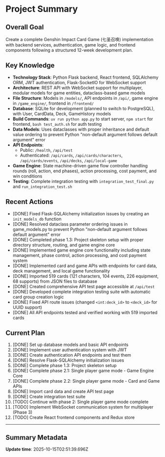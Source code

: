 # Project Summary

## Overall Goal
Create a complete Genshin Impact Card Game (七圣召唤) implementation with backend services, authentication, game logic, and frontend components following a structured 12-week development plan.

## Key Knowledge
- **Technology Stack**: Python Flask backend, React frontend, SQLAlchemy ORM, JWT authentication, Flask-SocketIO for WebSocket support
- **Architecture**: REST API with WebSocket support for multiplayer, modular models for game entities, dataclass-based game models
- **File Structure**: Models in `/models/`, API endpoints in `/api/`, game engine in `/game_engine/`, frontend in `/frontend/`
- **Database**: SQLite for development (planned to switch to PostgreSQL), with User, CardData, Deck, GameHistory models
- **Build Commands**: `uv run python app.py` to start server, `npm start` for frontend, `bash test_auth.sh` for auth testing
- **Data Models**: Uses dataclasses with proper inheritance and default value ordering to prevent Python "non-default argument follows default argument" error
- **API Endpoints**: 
  - Public: `/health`, `/api/test`
  - Authenticated: `/api/cards`, `/api/cards/characters`, `/api/cards/events`, `/api/decks`, `/api/local-game`
- **Game Engine**: State machine-driven game flow controller handling rounds (roll, action, end phases), action processing, cost payment, and win conditions
- **Testing**: Complete integration testing with `integration_test_final.py` and `run_integration_test.sh`

## Recent Actions
- [DONE] Fixed Flask-SQLAlchemy initialization issues by creating an `init_models_db` function
- [DONE] Resolved dataclass parameter ordering issues in game_models.py to prevent Python "non-default argument follows default argument" error
- [DONE] Completed phase 1.3: Project skeleton setup with proper directory structure, routing, and game engine core
- [DONE] Implemented game engine core functionality including state management, phase control, action processing, and cost payment system
- [DONE] Implemented card and game APIs with endpoints for card data, deck management, and local game functionality
- [DONE] Imported 519 cards (121 characters, 104 events, 226 equipment, 68 supports) from JSON files to database
- [DONE] Created comprehensive API test page accessible at `/api/test`
- [DONE] Developed complete integration testing suite with automatic card group creation logic
- [DONE] Fixed API route issues (changed `<int:deck_id>` to `<deck_id>` for UUID support)
- [DONE] All API endpoints tested and verified working with 519 imported cards

## Current Plan
1. [DONE] Set up database models and basic API endpoints
2. [DONE] Implement user authentication system with JWT
3. [DONE] Create authentication API endpoints and test them
4. [DONE] Resolve Flask-SQLAlchemy initialization issues
5. [DONE] Complete phase 1.3: Project skeleton setup
6. [DONE] Complete phase 2.1: Single player game mode - Game Engine Core
7. [DONE] Complete phase 2.2: Single player game mode - Card and Game APIs
8. [DONE] Import card data and create API test page
9. [DONE] Create integration test suite
10. [TODO] Continue with phase 2: Single player game mode complete
11. [TODO] Implement WebSocket communication system for multiplayer (Phase 3)
12. [TODO] Create React frontend components and Redux store

---

## Summary Metadata
**Update time**: 2025-10-15T02:51:39.696Z 
